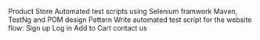 Product Store
Automated test scripts using Selenium framwork Maven, TestNg and POM design Pattern
Write automated test script for the website flow:
Sign up
Log in
Add to Cart
contact us
